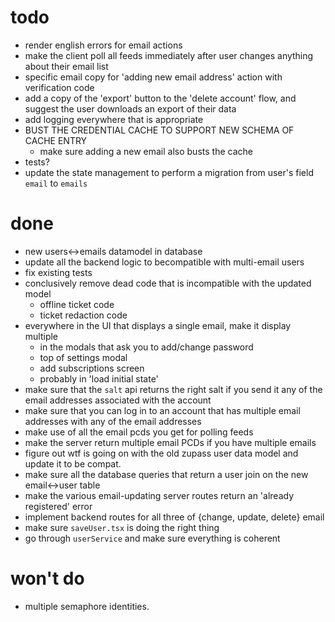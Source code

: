 # todo

- render english errors for email actions
- make the client poll all feeds immediately after user changes anything about their email list
- specific email copy for 'adding new email address' action with verification code
- add a copy of the 'export' button to the 'delete account' flow, and suggest the user downloads an export of their data
- add logging everywhere that is appropriate
- BUST THE CREDENTIAL CACHE TO SUPPORT NEW SCHEMA OF CACHE ENTRY
  - make sure adding a new email also busts the cache
- tests?
- update the state management to perform a migration from user's field `email` to `emails`

# done

- new users<->emails datamodel in database
- update all the backend logic to becompatible with multi-email users
- fix existing tests
- conclusively remove dead code that is incompatible with the updated model
  - offline ticket code
  - ticket redaction code
- everywhere in the UI that displays a single email, make it display multiple
  - in the modals that ask you to add/change password
  - top of settings modal
  - add subscriptions screen
  - probably in 'load initial state'
- make sure that the `salt` api returns the right salt if you send it any of the email addresses associated with the account
- make sure that you can log in to an account that has multiple email addresses with any of the email addresses
- make use of all the email pcds you get for polling feeds
- make the server return multiple email PCDs if you have multiple emails
- figure out wtf is going on with the old zupass user data model and update it to be compat.
- make sure all the database queries that return a user join on the new email<->user table
- make the various email-updating server routes return an 'already registered' error
- implement backend routes for all three of {change, update, delete} email
- make sure `saveUser.tsx` is doing the right thing
- go through `userService` and make sure everything is coherent

# won't do

- multiple semaphore identities.
